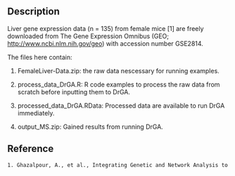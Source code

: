 Description
---
Liver gene expression data (n = 135) from female mice [1] are freely downloaded from The Gene Expression Omnibus (GEO; http://www.ncbi.nlm.nih.gov/geo) with
accession number GSE2814.

The files here contain:
1. FemaleLiver-Data.zip: the raw data nescessary for running examples.

2. process_data_DrGA.R: R code examples to process the raw data from scratch before inputting them to DrGA.

3. processed_data_DrGA.RData:  Processed data are available to run DrGA immediately.

4. output_MS.zip:  Gained results from running DrGA.

Reference
---
```sh
1. Ghazalpour, A., et al., Integrating Genetic and Network Analysis to Characterize Genes Related to Mouse Weight. PLOS Genetics, 2006. 2(8): p. e130.
```
